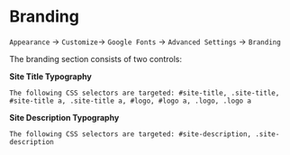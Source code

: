 # Branding

`Appearance` → `Customize`→ `Google Fonts` → `Advanced Settings` → `Branding`

The branding section consists of two controls:

**Site Title Typography**

```
The following CSS selectors are targeted: #site-title, .site-title, #site-title a, .site-title a, #logo, #logo a, .logo, .logo a
```

**Site Description Typography**

```
The following CSS selectors are targeted: #site-description, .site-description
```
